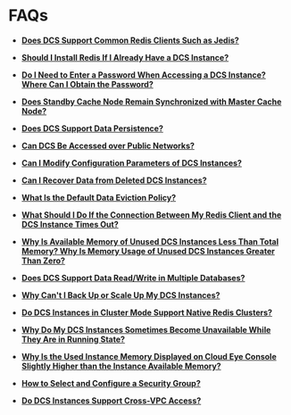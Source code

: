 # FAQs<a name="en-us_topic_0054235821"></a>

-   **[Does DCS Support Common Redis Clients Such as Jedis?](does-dcs-support-common-redis-clients-such-as-jedis.md)**  

-   **[Should I Install Redis If I Already Have a DCS Instance?](should-i-install-redis-if-i-already-have-a-dcs-instance.md)**  

-   **[Do I Need to Enter a Password When Accessing a DCS Instance? Where Can I Obtain the Password?](do-i-need-to-enter-a-password-when-accessing-a-dcs-instance-where-can-i-obtain-the-password.md)**  

-   **[Does Standby Cache Node Remain Synchronized with Master Cache Node?](does-standby-cache-node-remain-synchronized-with-master-cache-node.md)**  

-   **[Does DCS Support Data Persistence?](does-dcs-support-data-persistence.md)**  

-   **[Can DCS Be Accessed over Public Networks?](can-dcs-be-accessed-over-public-networks.md)**  

-   **[Can I Modify Configuration Parameters of DCS Instances?](can-i-modify-configuration-parameters-of-dcs-instances.md)**  

-   **[Can I Recover Data from Deleted DCS Instances?](can-i-recover-data-from-deleted-dcs-instances.md)**  

-   **[What Is the Default Data Eviction Policy?](what-is-the-default-data-eviction-policy.md)**  

-   **[What Should I Do If the Connection Between My Redis Client and the DCS Instance Times Out?](what-should-i-do-if-the-connection-between-my-redis-client-and-the-dcs-instance-times-out.md)**  

-   **[Why Is Available Memory of Unused DCS Instances Less Than Total Memory? Why Is Memory Usage of Unused DCS Instances Greater Than Zero?](why-is-available-memory-of-unused-dcs-instances-less-than-total-memory-why-is-memory-usage-of-unused.md)**  

-   **[Does DCS Support Data Read/Write in Multiple Databases?](does-dcs-support-data-read-write-in-multiple-databases.md)**  

-   **[Why Can't I Back Up or Scale Up My DCS Instances?](why-can-t-i-back-up-or-scale-up-my-dcs-instances.md)**  

-   **[Do DCS Instances in Cluster Mode Support Native Redis Clusters?](do-dcs-instances-in-cluster-mode-support-native-redis-clusters.md)**  

-   **[Why Do My DCS Instances Sometimes Become Unavailable While They Are in Running State?](why-do-my-dcs-instances-sometimes-become-unavailable-while-they-are-in-running-state.md)**  

-   **[Why Is the Used Instance Memory Displayed on Cloud Eye Console Slightly Higher than the Instance Available Memory?](why-is-the-used-instance-memory-displayed-on-cloud-eye-console-slightly-higher-than-the-instance-ava.md)**  

-   **[How to Select and Configure a Security Group?](how-to-select-and-configure-a-security-group.md)**  

-   **[Do DCS Instances Support Cross-VPC Access?](do-dcs-instances-support-cross-vpc-access.md)**  


